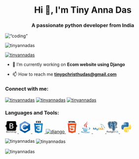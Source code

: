 

<h1 align="center">Hi 👋, I'm Tiny Anna Das</h1>
<h3 align="center">A passionate python developer from India</h3>

<img align=“right” width=“400” src="https://imgs.search.brave.com/FoZcBYN5JLcpdoQPlPRT3dWY2sUM9sVyDTKnos_EFms/rs:fit:350:197:1/g:ce/aHR0cDovL3d3dy5j/YXJ0b29uYnVja2V0/LmNvbS93cC1jb250/ZW50L3VwbG9hZHMv/MjAxNS8wNy9Bbmlt/ZS1UeXBpbmctSW4t/Q29tcHV0ZXIuZ2lm.gif" alt=“coding”>

<p align="left"> <img src="https://komarev.com/ghpvc/?username=tinyannadas&label=Profile%20views&color=0e75b6&style=flat" alt="tinyannadas" /> </p>

<p align="left"> <a href="https://twitter.com/tinyannadas" target="blank"><img src="https://img.shields.io/twitter/follow/tinyannadas?logo=twitter&style=for-the-badge" alt="tinyannadas" /></a> </p>

- 🔭 I’m currently working on **Ecom website using Django**

- 📫 How to reach me **tinypchristhudas@gmail.com**

<h3 align="left">Connect with me:</h3>
<p align="left">
<a href="https://twitter.com/tinyannadas" target="blank"><img align="center" src="https://raw.githubusercontent.com/rahuldkjain/github-profile-readme-generator/master/src/images/icons/Social/twitter.svg" alt="tinyannadas" height="30" width="40" /></a>
<a href="https://linkedin.com/in/tinyannadas" target="blank"><img align="center" src="https://raw.githubusercontent.com/rahuldkjain/github-profile-readme-generator/master/src/images/icons/Social/linked-in-alt.svg" alt="tinyannadas" height="30" width="40" /></a>
<a href="https://instagram.com/tinyannadas" target="blank"><img align="center" src="https://raw.githubusercontent.com/rahuldkjain/github-profile-readme-generator/master/src/images/icons/Social/instagram.svg" alt="tinyannadas" height="30" width="40" /></a>
</p>

<h3 align="left">Languages and Tools:</h3>
<p align="left"> <a href="https://getbootstrap.com" target="_blank" rel="noreferrer"> <img src="https://raw.githubusercontent.com/devicons/devicon/master/icons/bootstrap/bootstrap-plain-wordmark.svg" alt="bootstrap" width="40" height="40"/> </a> <a href="https://www.cprogramming.com/" target="_blank" rel="noreferrer"> <img src="https://raw.githubusercontent.com/devicons/devicon/master/icons/c/c-original.svg" alt="c" width="40" height="40"/> </a> <a href="https://www.w3schools.com/css/" target="_blank" rel="noreferrer"> <img src="https://raw.githubusercontent.com/devicons/devicon/master/icons/css3/css3-original-wordmark.svg" alt="css3" width="40" height="40"/> </a> <a href="https://www.djangoproject.com/" target="_blank" rel="noreferrer"> <img src="https://cdn.worldvectorlogo.com/logos/django.svg" alt="django" width="40" height="40"/> </a> <a href="https://www.w3.org/html/" target="_blank" rel="noreferrer"> <img src="https://raw.githubusercontent.com/devicons/devicon/master/icons/html5/html5-original-wordmark.svg" alt="html5" width="40" height="40"/> </a> <a href="https://www.java.com" target="_blank" rel="noreferrer"> <img src="https://raw.githubusercontent.com/devicons/devicon/master/icons/java/java-original.svg" alt="java" width="40" height="40"/> </a> <a href="https://www.mysql.com/" target="_blank" rel="noreferrer"> <img src="https://raw.githubusercontent.com/devicons/devicon/master/icons/mysql/mysql-original-wordmark.svg" alt="mysql" width="40" height="40"/> </a> <a href="https://www.postgresql.org" target="_blank" rel="noreferrer"> <img src="https://raw.githubusercontent.com/devicons/devicon/master/icons/postgresql/postgresql-original-wordmark.svg" alt="postgresql" width="40" height="40"/> </a> <a href="https://www.python.org" target="_blank" rel="noreferrer"> <img src="https://raw.githubusercontent.com/devicons/devicon/master/icons/python/python-original.svg" alt="python" width="40" height="40"/> </a> </p>

<p><img align="left" src="https://github-readme-stats.vercel.app/api/top-langs?username=tinyannadas&show_icons=true&locale=en&layout=compact" alt="tinyannadas" /></p>

<p>&nbsp;<img align="center" src="https://github-readme-stats.vercel.app/api?username=tinyannadas&show_icons=true&locale=en" alt="tinyannadas" /></p>

<p><img align="center" src="https://github-readme-streak-stats.herokuapp.com/?user=tinyannadas&" alt="tinyannadas" /></p>
